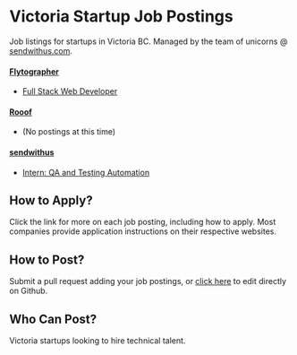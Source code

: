 # Victoria Startup Job Postings

Job listings for startups in Victoria BC. Managed by the team of unicorns @ [sendwithus.com](http://sendwithus.com).

#### [Flytographer](http://www.flytographer.com/)
* [Full Stack Web Developer](http://www.flytographer.com/jobs)

#### [Rooof](https://www.rooof.com/)
* (No postings at this time)

#### [sendwithus](https://www.sendwithus.com)
* [Intern: QA and Testing Automation](https://github.com/sendwithus/jobs/blob/master/intern_test_automation.md)

## How to Apply?

Click the link for more on each job posting, including how to apply. Most companies provide application instructions on their respective websites. 

## How to Post?

Submit a pull request adding your job postings, or [click here](https://github.com/vicstartups/jobs/edit/master/README.md) to edit directly on Github.

## Who Can Post?

Victoria startups looking to hire technical talent.
